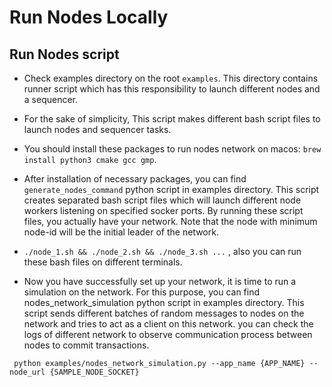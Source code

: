 # Run Nodes Locally

## Run Nodes script

- Check examples directory on the root ``` examples ```. This directory contains runner script which has this responsibility to launch different nodes and a sequencer.


- For the sake of simplicity, This script makes different bash script files to launch nodes and sequencer tasks. 


- You should install these packages to run nodes network on macos:
``` brew install python3 cmake gcc gmp ```.



- After installation of necessary packages, you can find ```generate_nodes_command``` python script in examples directory.
This script creates separated bash script files which will launch different node workers listening on specified socker ports.
By running these script files, you actually have your network. Note that the node with minimum node-id will be the initial leader of the network.

- ``` ./node_1.sh && ./node_2.sh && ./node_3.sh ... ``` , also you can run these bash files on different terminals.

- Now you have successfully set up your network, it is time to run a simulation on the network. For this purpose, you can find nodes_network_simulation python script in examples directory.
This script sends different batches of random messages to nodes on the network and tries to act as a client on this network.
you can check the logs of different network to observe communication process between nodes to commit transactions.


``` python examples/nodes_network_simulation.py --app_name {APP_NAME} --node_url {SAMPLE_NODE_SOCKET}```